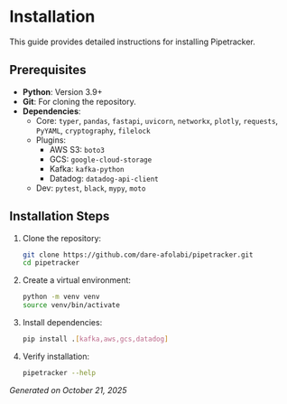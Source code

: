 # Installation

This guide provides detailed instructions for installing Pipetracker.

## Prerequisites

- **Python**: Version 3.9+
- **Git**: For cloning the repository.
- **Dependencies**:
  - Core: `typer`, `pandas`, `fastapi`, `uvicorn`, `networkx`, `plotly`, `requests`, `PyYAML`, `cryptography`, `filelock`
  - Plugins:
    - AWS S3: `boto3`
    - GCS: `google-cloud-storage`
    - Kafka: `kafka-python`
    - Datadog: `datadog-api-client`
  - Dev: `pytest`, `black`, `mypy`, `moto`

## Installation Steps

1. Clone the repository:
   ```bash
   git clone https://github.com/dare-afolabi/pipetracker.git
   cd pipetracker
   ```
2. Create a virtual environment:
   ```bash
   python -m venv venv
   source venv/bin/activate
   ```
3. Install dependencies:
   ```bash
   pip install .[kafka,aws,gcs,datadog]
   ```
4. Verify installation:
   ```bash
   pipetracker --help
   ```

*Generated on October 21, 2025*